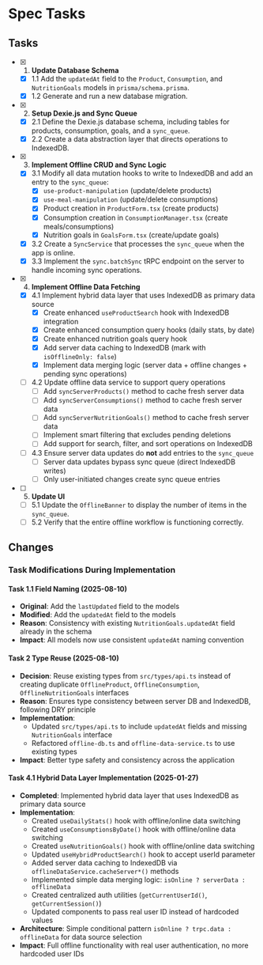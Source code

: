 # Spec Tasks

## Tasks

- [x] 1. **Update Database Schema**
  - [x] 1.1 Add the `updatedAt` field to the `Product`, `Consumption`, and `NutritionGoals` models in `prisma/schema.prisma`.
  - [x] 1.2 Generate and run a new database migration.

- [x] 2. **Setup Dexie.js and Sync Queue**
  - [x] 2.1 Define the Dexie.js database schema, including tables for products, consumption, goals, and a `sync_queue`.
  - [x] 2.2 Create a data abstraction layer that directs operations to IndexedDB.

- [x] 3. **Implement Offline CRUD and Sync Logic**
  - [x] 3.1 Modify all data mutation hooks to write to IndexedDB and add an entry to the `sync_queue`:
    - [x] `use-product-manipulation` (update/delete products)
    - [x] `use-meal-manipulation` (update/delete consumptions)
    - [x] Product creation in `ProductForm.tsx` (create products)
    - [x] Consumption creation in `ConsumptionManager.tsx` (create meals/consumptions)
    - [x] Nutrition goals in `GoalsForm.tsx` (create/update goals)
  - [x] 3.2 Create a `SyncService` that processes the `sync_queue` when the app is online.
  - [x] 3.3 Implement the `sync.batchSync` tRPC endpoint on the server to handle incoming sync operations.

- [x] 4. **Implement Offline Data Fetching**
  - [x] 4.1 Implement hybrid data layer that uses IndexedDB as primary data source
    - [x] Create enhanced `useProductSearch` hook with IndexedDB integration
    - [x] Create enhanced consumption query hooks (daily stats, by date)
    - [x] Create enhanced nutrition goals query hook
    - [x] Add server data caching to IndexedDB (mark with `isOfflineOnly: false`)
    - [x] Implement data merging logic (server data + offline changes + pending sync operations)
  - [ ] 4.2 Update offline data service to support query operations
    - [ ] Add `syncServerProducts()` method to cache fresh server data
    - [ ] Add `syncServerConsumptions()` method to cache fresh server data
    - [ ] Add `syncServerNutritionGoals()` method to cache fresh server data
    - [ ] Implement smart filtering that excludes pending deletions
    - [ ] Add support for search, filter, and sort operations on IndexedDB
  - [ ] 4.3 Ensure server data updates do **not** add entries to the `sync_queue`
    - [ ] Server data updates bypass sync queue (direct IndexedDB writes)
    - [ ] Only user-initiated changes create sync queue entries

- [ ] 5. **Update UI**
  - [ ] 5.1 Update the `OfflineBanner` to display the number of items in the `sync_queue`.
  - [ ] 5.2 Verify that the entire offline workflow is functioning correctly.

## Changes

### Task Modifications During Implementation

#### Task 1.1 Field Naming (2025-08-10)

- **Original**: Add the `lastUpdated` field to the models
- **Modified**: Add the `updatedAt` field to the models
- **Reason**: Consistency with existing `NutritionGoals.updatedAt` field already in the schema
- **Impact**: All models now use consistent `updatedAt` naming convention

#### Task 2 Type Reuse (2025-08-10)

- **Decision**: Reuse existing types from `src/types/api.ts` instead of creating duplicate `OfflineProduct`, `OfflineConsumption`, `OfflineNutritionGoals` interfaces
- **Reason**: Ensures type consistency between server DB and IndexedDB, following DRY principle
- **Implementation**:
  - Updated `src/types/api.ts` to include `updatedAt` fields and missing `NutritionGoals` interface
  - Refactored `offline-db.ts` and `offline-data-service.ts` to use existing types
- **Impact**: Better type safety and consistency across the application

#### Task 4.1 Hybrid Data Layer Implementation (2025-01-27)

- **Completed**: Implemented hybrid data layer that uses IndexedDB as primary data source
- **Implementation**:
  - Created `useDailyStats()` hook with offline/online data switching
  - Created `useConsumptionsByDate()` hook with offline/online data switching
  - Created `useNutritionGoals()` hook with offline/online data switching
  - Updated `useHybridProductSearch()` hook to accept userId parameter
  - Added server data caching to IndexedDB via `offlineDataService.cacheServer*()` methods
  - Implemented simple data merging logic: `isOnline ? serverData : offlineData`
  - Created centralized auth utilities (`getCurrentUserId()`, `getCurrentSession()`)
  - Updated components to pass real user ID instead of hardcoded values
- **Architecture**: Simple conditional pattern `isOnline ? trpc.data : offlineData` for data source selection
- **Impact**: Full offline functionality with real user authentication, no more hardcoded user IDs
